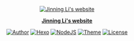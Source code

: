 <p align="center">
  <a href="https://jinningli.github.io">
    <img alt="Jinning Li's website" src="https://jinningli.github.io/favicon.png">
  </a>
</p>
<p align="center">
  <strong><a href="https://jinningli.github.io">Jinning Li's website</a></strong>
</p>
<p align="center">
  <a href="https://jinningli.github.io"><img alt="Author" src="https://img.shields.io/badge/author-Jinning Li-546e7a.svg?style=flat-square"></a>
  <a href="https://hexo.io"><img alt="Hexo" src="https://img.shields.io/badge/hexo-1.0.3-0e83cd.svg?style=flat-square"></a>
  <a href="https://nodejs.org"><img alt="NodeJS" src="https://img.shields.io/badge/node.js-8.7.0-43853d.svg?style=flat-square"></a>
  <a href="https://material.viosey.com"><img alt="Theme" src="https://img.shields.io/badge/theme-material-red.svg?style=flat-square"></a>
  <a href="https://jinningli.github.io/creativecommons.html"><img alt="License" src="https://img.shields.io/badge/License-CC%20BY%20NC%20SA%203.0%20Unported-abb3ac.svg?style=flat-square"></a>
</p>
